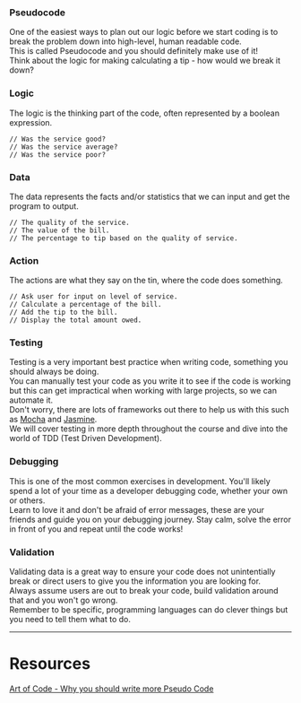 ### Pseudocode

One of the easiest ways to plan out our logic before we start coding is to break the problem down into high-level, human readable code. \
This is called Pseudocode and you should definitely make use of it! \
Think about the logic for making calculating a tip - how would we break it down?

### Logic
The logic is the thinking part of the code, often represented by a boolean expression.
```JS
// Was the service good?
// Was the service average?
// Was the service poor?
```

### Data
The data represents the facts and/or statistics that we can input and get the program to output.
```JS
// The quality of the service.
// The value of the bill.
// The percentage to tip based on the quality of service.
```

### Action
The actions are what they say on the tin, where the code does something.
```JS
// Ask user for input on level of service.
// Calculate a percentage of the bill.
// Add the tip to the bill.
// Display the total amount owed.
```

### Testing
Testing is a very important best practice when writing code, something you should always be doing. \
You can manually test your code as you write it to see if the code is working but this can get impractical when working with large projects, so we can automate it. \
Don't worry, there are lots of frameworks out there to help us with this such as [Mocha](https://mochajs.org/) and [Jasmine](https://jasmine.github.io/). \
We will cover testing in more depth throughout the course and dive into the world of TDD (Test Driven Development).

### Debugging
This is one of the most common exercises in development. You'll likely spend a lot of your time as a developer debugging code, whether your own or others. \
Learn to love it and don't be afraid of error messages, these are your friends and guide you on your debugging journey. Stay calm, solve the error in front of you and repeat until the code works!

### Validation
Validating data is a great way to ensure your code does not unintentially break or direct users to give you the information you are looking for. \
Always assume users are out to break your code, build validation around that and you won't go wrong. \
Remember to be specific, programming languages can do clever things but you need to tell them what to do.

---

# Resources
[Art of Code - Why you should write more Pseudo Code](https://medium.com/@yonatandoron/why-you-should-write-more-pseudo-code-a3a27bcffbd4)